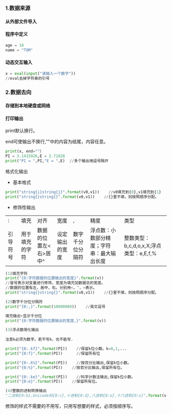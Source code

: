### 1.数据来源

#### 从外部文件导入

#### 程序中定义

``` python    
age = 18
name = "TOM"
```
#### 动态交互输入

```python
x = eval(input("请输入一个数字"))
//eval去掉字符串的引号
```
### 2.数据去向

#### 存储到本地硬盘或网络

#### 打印输出

print默认换行。

end可使输出不换行,""中的内容为结尾，内容任意。

```python
print(x, end=""）
PI = 3.1415926,E = 2.71828
print("PI = ",PI,"E = ",E)	//多个输出用逗号隔开
```
格式化输出

- 基本格式

```python
print("string{i}string{j}".format(v0,v1))    //v0填充到{0},v1填充到{1}
print("string{}string{}".format(v0,v1))    //{}里不填，则按照顺序分配。
```
- 修饰性输出
<table>
    <tr>
        <td>:</td>
        <td>填充</td>
	<td>对齐</td>
	<td>宽度</td>
	<td>,</td>
	<td>精度</td>
	<td>类型</td>    
    </tr>
    <tr>
        <td>引导符号</td>
        <td>用于填充的字符</td>
	<td>数据的位置左<右>居中^</td>
	<td>设定输出的宽度</td>
	<td>数字千分位分隔符</td>
	<td>浮点数：小数部分精度；字符串：最大输出长度</td>
	<td>整数类型：b,c,d,o,x,X;浮点类型：e,E,f,%</td> 
    </tr> 
</table>

```python
(1)填充字符
print("{0:字符数据的位置输出的宽度}".format(v))
//冒号表示对变量进行修饰，宽度为填充加数据总的宽度。
//数据的位置有左，居中，右。分别用<，^，>表示。
print("string{}string{}".format(v0,v1))    //{}里不填，则按照顺序分配。

(2)数字千分位分隔符
print("{0:,}".format(10000000))    //英文逗号

填充输出+显示千分位
print("{0:字符数据的位置输出的宽度,}".format(v))

(3)浮点数简化输出
	
注意k必须为数字。若不写k，也不能写.

print("{0:.kf}".format(PI))    //保留k位小数。k=0,1,...
print("{0:f}".format(PI))      //保留所有位

print("{0:.k%}".format(PI))    //按百分比输出,保留k位小数。
print("{0:%}".format(PI))    //按百分比输出,保留所有位。

print("{0:.ke}".format(PI))    //科学计数法输出,保留k位小数。
print("{0:e}".format(PI))    //保留所有位。

(4)整数的进制转换输出
"二进制{0:b},Unicode码{0:c},十进制{0:d},八进制{0:o},十六进制{0:x}".format(v)
```
修饰的样式不需要的不用写，只用写想要的样式，必须按顺序写。


